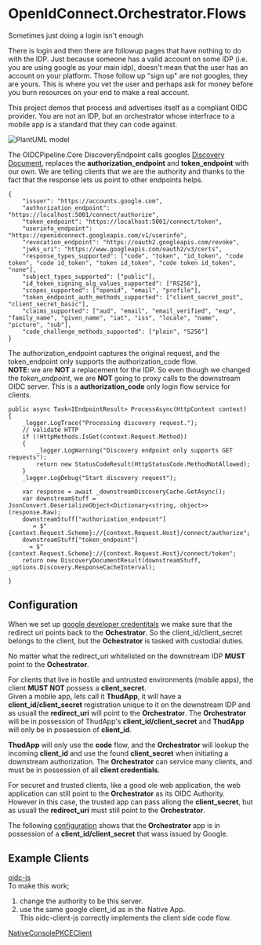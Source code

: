 # OpenIdConnect.Orchestrator.Flows
Sometimes just doing a login isn't enough

There is login and then there are followup pages that have nothing to do with the IDP.  Just because someone has a valid account on some IDP (i.e. you are using google as your main idp), doesn't mean that the user has an account on your platform.  Those follow up "sign up" are not googles, they are yours.  This is where you vet the user and perhaps ask for money before you burn resources on your end to make a real account.  

This project demos that process and advertises itself as a compliant OIDC provider.  You are not an IDP, but an orchestrator whose interfrace to a mobile app is a standard that they can code against.

![PlantUML model](http://www.plantuml.com/plantuml/png/5SqngiCm383X_PtYzG2rnaAdW6cXT72kuCeY3jYIaMHo_JRJ3__oBUPPVVRsTzaPsomqjVrNzs5t0Cr7s7QlypED58MTs0DAX_KMHIdf1caGlqeKPa8FIR6IkMON3SycXq7FvgHG10tMTtnSpnt6QIx4vTSl)


The OIDCPipeline.Core DiscoveryEndpoint calls googles [Discovery Document](https://accounts.google.com/.well-known/openid-configuration), replaces the **authorization_endpoint** and **token_endpoint** with our own.  We are telling clients that we are the authority and thanks to the fact that the response lets us point to other endpoints helps.  

```
{
	"issuer": "https://accounts.google.com",
	"authorization_endpoint": "https://localhost:5001/connect/authorize",
	"token_endpoint": "https://localhost:5001/connect/token",
	"userinfo_endpoint": "https://openidconnect.googleapis.com/v1/userinfo",
	"revocation_endpoint": "https://oauth2.googleapis.com/revoke",
	"jwks_uri": "https://www.googleapis.com/oauth2/v3/certs",
	"response_types_supported": ["code", "token", "id_token", "code token", "code id_token", "token id_token", "code token id_token", "none"],
	"subject_types_supported": ["public"],
	"id_token_signing_alg_values_supported": ["RS256"],
	"scopes_supported": ["openid", "email", "profile"],
	"token_endpoint_auth_methods_supported": ["client_secret_post", "client_secret_basic"],
	"claims_supported": ["aud", "email", "email_verified", "exp", "family_name", "given_name", "iat", "iss", "locale", "name", "picture", "sub"],
	"code_challenge_methods_supported": ["plain", "S256"]
}
```

The authorization_endpoint captures the original request, and the token_endpoint only supports the authorization_code flow.  
**NOTE**: we are **NOT** a replacement for the IDP. So even though we changed the *token_endpoint*, we are **NOT** going to proxy calls to the downstream OIDC server.  This is a **authorization_code** only login flow service for clients.  


```
public async Task<IEndpointResult> ProcessAsync(HttpContext context)
{
    _logger.LogTrace("Processing discovery request.");
    // validate HTTP
    if (!HttpMethods.IsGet(context.Request.Method))
    {
        _logger.LogWarning("Discovery endpoint only supports GET requests");
        return new StatusCodeResult(HttpStatusCode.MethodNotAllowed);
    }
    _logger.LogDebug("Start discovery request");

    var response = await _downstreamDiscoveryCache.GetAsync();
    var downstreamStuff = JsonConvert.DeserializeObject<Dictionary<string, object>>(response.Raw);
    downstreamStuff["authorization_endpoint"]
       = $"{context.Request.Scheme}://{context.Request.Host}/connect/authorize";
    downstreamStuff["token_endpoint"]
      = $"{context.Request.Scheme}://{context.Request.Host}/connect/token";
    return new DiscoveryDocumentResult(downstreamStuff, _options.Discovery.ResponseCacheInterval);

}
```  

## Configuration
When we set up [google developer credentitals](https://developers.google.com/identity/protocols/OpenIDConnect) we make sure that the redirect uri points back to the **Ochestrator**.  So the client_id/client_secret belongs to the client, but the **Ochestrator** is tasked with custodial duties. 

No matter what the redirect_uri whitelisted on the downstream IDP **MUST** point to the **Ochestrator**.

For clients that live in hostile and untrusted environments (mobile apps), the client **MUST NOT** possess a **client_secret**.  
Given a mobile app, lets call it **ThudApp**, it will have a **client_id/client_secret** registration unique to it on the downstream IDP and as usuall the **redirect_uri** will point to the **Orchestrator**.  The **Orchestrator** will be in possession of ThudApp's **client_id/client_secret** and **ThudApp** will only be in possession of **client_id**.

**ThudApp** will only use the **code** flow, and the **Orchestrator** will lookup the incoming **client_id** and use the found **client_secret** when initiating a downstream authorization.  The **Orchestrator** can service many clients, and must be in possession of  all **client credentials**.

For securet and trusted clients, like a good ole web application, the web application can still point to the **Orchestrator** as its OIDC Authority.  However in this case, the trusted app can pass allong the **client_secret**, but as usuall the **redirect_uri** must still point to the **Orchestrator**.

The following [configuration](src/OIDC.MiddleMan/appsettings.Development.json) shows that the **Orchestrator** app is in possession of a **client_id/client_secret** that wass issued by Google.  


## Example Clients
[oidc-js](https://github.com/IdentityModel/oidc-client-js)  
To make this work;
1. change the authority to be this server.  
2. use the same google client_id as in the Native App.  
This oidc-client-js correctly implements the client side code flow.  

[NativeConsolePKCEClient](src/NativeConsolePKCEClient)  












